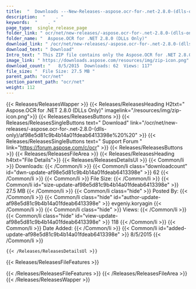 ```yaml
---
title:  "  Downloads ---New-Releases--aspose.ocr-for-.net-2.8.0-(dlls-only) . " 
description:  "    . " 
keywords:  "    . " 
page_type:  single_release_page
folder_link: " ocr/net/new-releases/-aspose.ocr-for-.net-2.8.0-(dlls-only)/"
folder_name: "  Aspose.OCR for .NET 2.8.0 (DLLs Only)"
download_link: " /ocr/net/new-releases/-aspose.ocr-for-.net-2.8.0-(dlls-only)/af98e5d81c9b4b14a01fdeab6413398e"
download_text: " Download"
Intro_text: " This ZIP file contains only the Aspose.OCR for .NET 2.8.0 assemblies. These asse..."
image_link: " https://downloads.aspose.com/resources/img/zip-icon.png"
download_count: "   8/5/2015  Downloads: 62  Views: 117"
file_size: "  File Size: 27.5 MB "
parent_path: "ocr/net"
section_parent_path: "ocr/net"
weight: 112 
---
```


{{< Releases/ReleasesWapper >}}
  {{< Releases/ReleasesHeading H2txt="  Aspose.OCR for .NET 2.8.0 (DLLs Only)" imagelink="/resources/img/zip-icon.png">}}
  {{< Releases/ReleasesButtons >}}
    {{< Releases/ReleasesSingleButtons text=" Download" link="/ocr/net/new-releases/-aspose.ocr-for-.net-2.8.0-(dlls-only)/af98e5d81c9b4b14a01fdeab6413398e%20%20" >}}
    {{< Releases/ReleasesSingleButtons text=" Support Forum " link="https://forum.aspose.com/c/ocr" >}}
  {{< Releases/ReleasesButtons >}}
  {{< Releases/ReleasesFileArea >}}
    {{< Releases/ReleasesHeading h4txt="File Details">}}
    {{< Releases/ReleasesDetailsUl >}}
            {{< Common/li  >}} Downloads: {{< /Common/li >}} 
      {{< Common/li class="downloadcount" id="dwn-update-af98e5d81c9b4b14a01fdeab6413398e" >}} 62 {{< /Common/li >}} 
      {{< Common/li  >}} File Size: {{< /Common/li >}} 
      {{< Common/li id="size-update-af98e5d81c9b4b14a01fdeab6413398e" >}} 27.5 MB {{< /Common/li >}} 
      {{< Common/li  class="hide" >}} Posted By: {{< /Common/li >}} 
      {{< Common/li class="hide" id="author-update-af98e5d81c9b4b14a01fdeab6413398e" >}} evgeniy.koryagin {{< /Common/li >}} 
      {{< Common/li class="hide"  >}} Views: {{< /Common/li >}} 
      {{< Common/li class="hide" id="view-update-af98e5d81c9b4b14a01fdeab6413398e" >}} 118 {{< /Common/li >}} 
      {{< Common/li  >}} Date Added: {{< /Common/li >}} 
      {{< Common/li id="added-update-af98e5d81c9b4b14a01fdeab6413398e" >}} 8/5/2015 {{< /Common/li >}} 

    {{< /Releases/ReleasesDetailsUl >}}

  {{< Releases/ReleasesFileFeatures >}}
      
  {{< /Releases/ReleasesFileFeatures >}}
 {{< /Releases/ReleasesFileArea >}}
{{< /Releases/ReleasesWapper >}}


